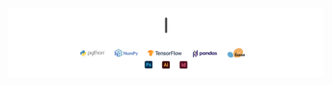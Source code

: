 <img style="display: block;" align="center" alt="GIF" src="https://github.com/maxvfischer/maxvfischer/blob/add-gif/images/banner.gif?raw=true"/>
<img style="display: block;" align="center" alt="GIF" src="https://github.com/maxvfischer/maxvfischer/blob/add-gif/images/frameworks.png?raw=true"/>